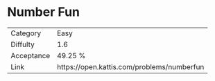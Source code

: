 # Number Fun

<table>
    <tr>
        <td>Category</td>
        <td>Easy</td>
    </tr>
    <tr>
        <td>Diffulty</td>
        <td>1.6</td>
    </tr>
    <tr>
        <td>Acceptance</td>
        <td>49.25 %</td>
    </tr>
    <tr>
        <td>Link</td>
        <td>https://open.kattis.com/problems/numberfun</td>
    </tr>
</table>